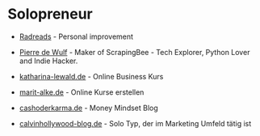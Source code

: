 # Solopreneur

- [Radreads](https://radreads.co/) - Personal improvement

- [Pierre de Wulf](https://www.daolf.com/posts/) - Maker of ScrapingBee - Tech Explorer, Python Lover and Indie Hacker.

- [katharina-lewald.de](https://katharina-lewald.de/) - Online Business Kurs
- [marit-alke.de](https://www.marit-alke.de/) - Online Kurse erstellen
- [cashoderkarma.de](https://cashoderkarma.de/) - Money Mindset Blog
- [calvinhollywood-blog.de](https://calvinhollywood-blog.de/) - Solo Typ, der im Marketing Umfeld tätig ist
